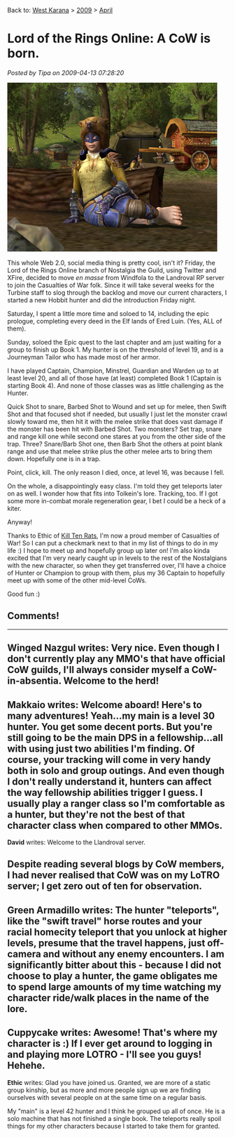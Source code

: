 Back to: [West Karana](/posts/westkarana.md) > [2009](/posts/2009/westkarana.md) > [April](./westkarana.md)
# Lord of the Rings Online: A CoW is born.

*Posted by Tipa on 2009-04-13 07:28:20*

![lotroclient-2009-04-11-20-43-27-24](../../../uploads/2009/04/lotroclient-2009-04-11-20-43-27-24.jpg "lotroclient-2009-04-11-20-43-27-24")

This whole Web 2.0, social media thing is pretty cool, isn't it? Friday, the Lord of the Rings Online branch of Nostalgia the Guild, using Twitter and XFire, decided to move *en masse* from Windfola to the Landroval RP server to join the Casualties of War folk. Since it will take several weeks for the Turbine staff to slog through the backlog and move our current characters, I started a new Hobbit hunter and did the introduction Friday night.

Saturday, I spent a little more time and soloed to 14, including the epic prologue, completing every deed in the Elf lands of Ered Luin. (Yes, ALL of them).

Sunday, soloed the Epic quest to the last chapter and am just waiting for a group to finish up Book 1. My hunter is on the threshold of level 19, and is a Journeyman Tailor who has made most of her armor.

I have played Captain, Champion, Minstrel, Guardian and Warden up to at least level 20, and all of those have (at least) completed Book 1 (Captain is starting Book 4). And none of those classes was as little challenging as the Hunter.

Quick Shot to snare, Barbed Shot to Wound and set up for melee, then Swift Shot and that focused shot if needed, but usually I just let the monster crawl slowly toward me, then hit it with the melee strike that does vast damage if the monster has been hit with Barbed Shot. Two monsters? Set trap, snare and range kill one while second one stares at you from the other side of the trap. Three? Snare/Barb Shot one, then Barb Shot the others at point blank range and use that melee strike plus the other melee arts to bring them down. Hopefully one is in a trap.

Point, click, kill. The only reason I died, once, at level 16, was because I fell.

On the whole, a disappointingly easy class. I'm told they get teleports later on as well. I wonder how that fits into Tolkein's lore. Tracking, too. If I got some more in-combat morale regeneration gear, I bet I could be a heck of a kiter.

Anyway!

Thanks to Ethic of [Kill Ten Rats](http://www.killtenrats.com/), I'm now a proud member of Casualties of War! So I can put a checkmark next to that in my list of things to do in my life :) I hope to meet up and hopefully group up later on! I'm also kinda excited that I'm very nearly caught up in levels to the rest of the Nostalgians with the new character, so when they get transferred over, I'll have a choice of Hunter or Champion to group with them, plus my 36 Captain to hopefully meet up with some of the other mid-level CoWs.

Good fun :)

## Comments!
---
**Winged Nazgul** writes: Very nice. Even though I don't currently play any MMO's that have official CoW guilds, I'll always consider myself a CoW-in-absentia. Welcome to the herd!
---
**Makkaio** writes: Welcome aboard! Here's to many adventures! Yeah...my main is a level 30 hunter. You get some decent ports. But you're still going to be the main DPS in a fellowship...all with using just two abilities I'm finding. Of course, your tracking will come in very handy both in solo and group outings. And even though I don't really understand it, hunters can affect the way fellowship abilities trigger I guess. I usually play a ranger class so I'm comfortable as a hunter, but they're not the best of that character class when compared to other MMOs.
---
**David** writes: Welcome to the Llandroval server.

Despite reading several blogs by CoW members, I had never realised that CoW was on my LoTRO server; I get zero out of ten for observation.
---
**Green Armadillo** writes: The hunter "teleports", like the "swift travel" horse routes and your racial homecity teleport that you unlock at higher levels, presume that the travel happens, just off-camera and without any enemy encounters. I am significantly bitter about this - because I did not choose to play a hunter, the game obligates me to spend large amounts of my time watching my character ride/walk places in the name of the lore.
---
**Cuppycake** writes: Awesome! That's where my character is :) If I ever get around to logging in and playing more LOTRO - I'll see you guys! Hehehe.
---
**Ethic** writes: Glad you have joined us. Granted, we are more of a static group kinship, but as more and more people sign up we are finding ourselves with several people on at the same time on a regular basis.

My "main" is a level 42 hunter and I think he grouped up all of once. He is a solo machine that has not finished a single book. The teleports really spoil things for my other characters because I started to take them for granted.
